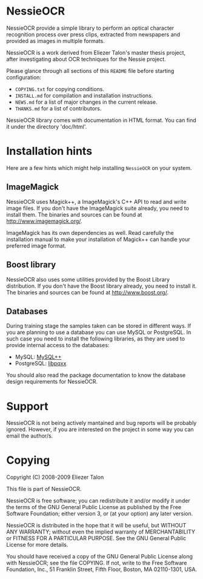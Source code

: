 NessieOCR
====================
NessieOCR provide a simple library to perform an optical character
recognition process over press clips, extracted from newspapers and
provided as images in multiple formats.

NessieOCR is a work derived from Eliezer Talon's master thesis
project, after investigating about OCR techniques for the Nessie
project.

Please glance through all sections of this `README` file before
starting configuration:

* `COPYING.txt` for copying conditions.
* `INSTALL.md` for compilation and installation instructions.
* `NEWS.md` for a list of major changes in the current release.
* `THANKS.md` for a list of contributors.

NessieOCR library comes with documentation in HTML format. You can
find it under the directory 'doc/html'.

Installation hints
==================
Here are a few hints which might help installing `NessieOCR` on your
system.

ImageMagick
------------
NessieOCR uses Magick++, a ImageMagick's C++ API to read and write image
files. If you don't have the ImageMagick suite already, you
need to install them. The binaries and sources can be found at http://www.imagemagick.org/.

ImageMagick has its own dependencies as well. Read carefully the
installation manual to make your installation of Magick++ can handle
your preferred image format.

Boost library
-------------
NessieOCR also uses some utilities provided by the Boost Library
distribution. If you don't have the Boost library already, you need to
install it. The binaries and sources can be found at http://www.boost.org/.

Databases
---------
During training stage the samples taken can be stored in different
ways. If you are planning to use a database you can use MySQL or
PostgreSQL. In such case you need to install the following libraries,
as they are used to provide internal access to the databases:

* MySQL: [MySQL++](http://tangentsoft.net/mysql++/)		
* PostgreSQL: [libpqxx](http://pqxx.org/development/libpqxx/)

You should also read the package documentation to know the database
design requirements for NessieOCR.


Support
=======
NessieOCR is not being actively mantained and bug reports will be
probably ignored. However, if you are interested on the project in some
way you can email the author/s.


Copying
=======
Copyright (C) 2008-2009 Eliezer Talon

This file is part of NessieOCR.

NessieOCR is free software; you can redistribute it and/or modify
it under the terms of the GNU General Public License as published by
the Free Software Foundation; either version 3, or (at your option)
any later version.

NessieOCR is distributed in the hope that it will be useful,
but WITHOUT ANY WARRANTY; without even the implied warranty of
MERCHANTABILITY or FITNESS FOR A PARTICULAR PURPOSE.  See the
GNU General Public License for more details.

You should have received a copy of the GNU General Public License
along with NessieOCR; see the file COPYING.  If not, write to
the Free Software Foundation, Inc., 51 Franklin Street, Fifth Floor,
Boston, MA 02110-1301, USA.